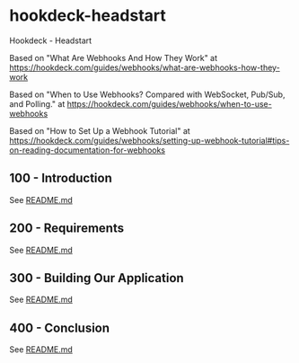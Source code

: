 # hookdeck-headstart
Hookdeck - Headstart

Based on "What Are Webhooks And How They Work" at https://hookdeck.com/guides/webhooks/what-are-webhooks-how-they-work

Based on "When to Use Webhooks? Compared with WebSocket, Pub/Sub, and Polling." at https://hookdeck.com/guides/webhooks/when-to-use-webhooks

Based on "How to Set Up a Webhook Tutorial" at https://hookdeck.com/guides/webhooks/setting-up-webhook-tutorial#tips-on-reading-documentation-for-webhooks

## 100 - Introduction

See [README.md](./100/README.md)

## 200 - Requirements

See [README.md](./200/README.md)

## 300 - Building Our Application

See [README.md](./300/README.md)

## 400 - Conclusion

See [README.md](./400/README.md)

